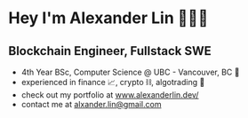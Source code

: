 # Hey I'm Alexander Lin 👨🏽‍💻 

## Blockchain Engineer, Fullstack SWE

* 4th Year BSc, Computer Science @ UBC - Vancouver, BC 🌇
* experienced in finance 📈, crypto ⛓️, algotrading 🤖
* check out my portfolio at www.alexanderlin.dev/
* contact me at [alxander.lin@gmail.com](mailto:alxander.lin@gmail.com)
